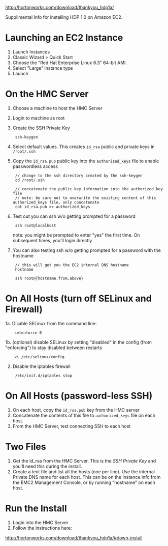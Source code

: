 

http://hortonworks.com/download/thankyou_hdp1a/

Supplimental Info for installing HDP 1.0 on Amazon EC2.


Launching an EC2 Instance
=======

1. Launch Instances 
2. Classic Wizard > Quick Start
3. Choose the "Red Hat Enterprise Linux 6.3" 64-bit AMI.
4. Select "Large" instance type
5. Launch


On the HMC Server
=======

1. Choose a machine to host the HMC Server
2. Login to machine as root
3. Create the SSH Private Key

     	ssh-keygen

4. Select default values. This creates <code>id_rsa</code> public and private keys in <code>/root/.ssh</code>
5. Copy the <code>id_rsa.pub</code> public key into the <code>authorized_keys</code> file to enable passwordless access

     	// change to the ssh directory created by the ssh-keygen
     	cd /root/.ssh

    	// concatenate the public key information into the authorized key file
    	// note: be sure not to overwrite the existing content of this authorized_keys file, only concatenate
    	cat id_rsa.pub >> authorized_keys

6. Test out you can ssh w/o getting prompted for a password

    	ssh root@localhost

    note: you might be prompted to enter "yes" the first time. On subsequent times, you'll login directly

7. You can also testing ssh w/o getting prompted for a password with the hostname

    	// this will get you the EC2 internal DNS hostname
    	hostname

    	ssh root@{hostname.from.above} 

On All Hosts (turn off SELinux and Firewall)
=======

1a. Disable SELinux from the command line:

    	setenforce 0

1b. (optional) disable SELinux by setting "disabled" in the config (from "enforcing") to stay disabled between restarts

    	vi /etc/selinux/config

2. Disable the iptables firewall

    	/etc/init.d/iptables stop


On All Hosts (password-less SSH)
=======

1. On each host, copy the <code>id_rsa.pub</code> key from the HMC server
2. Concatenate the contents of this file to <code>authorized_keys</code> file on each host.
3. From the HMC Server, test connecting SSH to each host


Two Files
=======

1. Get the id_rsa from the HMC Server. This is the *SSH Private Key* and you'll need this during the install.
2. Create a text file and list all the hosts (one per line). Use the internal Private DNS name for each host. This can be on the instance info from the EMC2 Management Console, or by running "hostname" on each host.


Run the Install
========

1. Login into the HMC Server
2. Follow the instructions here:

http://hortonworks.com/download/thankyou_hdp1a/#down-install

 

